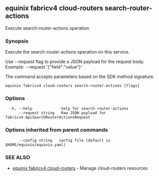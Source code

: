 ## equinix fabricv4 cloud-routers search-router-actions

Execute search-router-actions operation

### Synopsis

Execute the search-router-actions operation on this service.

Use --request flag to provide a JSON payload for the request body.
Example: --request '{"field":"value"}'

The command accepts parameters based on the SDK method signature.

```
equinix fabricv4 cloud-routers search-router-actions [flags]
```

### Options

```
  -h, --help             help for search-router-actions
      --request string   Raw JSON payload for fabricv4.ApiSearchRouterActionsRequest
```

### Options inherited from parent commands

```
      --config string   config file (default is $HOME/equinix/equinix.yaml)
```

### SEE ALSO

* [equinix fabricv4 cloud-routers](equinix_fabricv4_cloud-routers.md)	 - Manage cloud-routers resources

